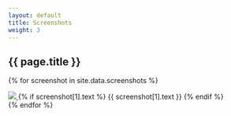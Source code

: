 ```yaml
---
layout: default
title: Screenshots
weight: 3
---
```


## {{ page.title }}

{% for screenshot in site.data.screenshots %}
  <div class="screenshot">
    <a href="{{site.baseurl}}/screenshots/{{ screenshot[0] }}" data-title="{{ screenshot[1].text }}" data-lightbox="screenshots">
      <img src="{{site.baseurl}}/screenshots/{{ screenshot[1].thumb }}" />
    </a>
    {% if screenshot[1].text %}
    <span class="description">{{ screenshot[1].text }}</span>
    {% endif %}
  </div>
{% endfor %}

<script src="https://ajax.googleapis.com/ajax/libs/jquery/2.2.4/jquery.min.js"></script>
<script src="{{site.baseurl}}/js/lightbox.min.js"></script>
<script>
    lightbox.option({
      'fadeDuration': 250,
      'resizeDuration': 250
    })
</script>
